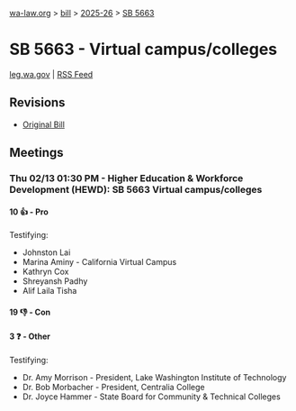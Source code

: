 [wa-law.org](/) > [bill](/bill/) > [2025-26](/bill/2025-26/) > [SB 5663](/bill/2025-26/sb/5663/)

# SB 5663 - Virtual campus/colleges
[leg.wa.gov](https://app.leg.wa.gov/billsummary?BillNumber=5663&Year=2025&Initiative=false) | [RSS Feed](./rss.xml)

## Revisions
* [Original Bill](1/)

## Meetings
### Thu 02/13 01:30 PM - Higher Education & Workforce Development (HEWD): SB 5663 Virtual campus/colleges
#### 10 👍 - Pro
Testifying:
* Johnston Lai
* Marina Aminy - California Virtual Campus
* Kathryn Cox
* Shreyansh Padhy
* Alif Laila Tisha

#### 19 👎 - Con

#### 3 ❓ - Other
Testifying:
* Dr. Amy Morrison - President, Lake Washington Institute of Technology
* Dr. Bob Morbacher - President, Centralia College
* Dr. Joyce Hammer - State Board for Community & Technical Colleges
